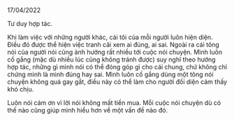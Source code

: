 17/04/2022

Tư duy hợp tác.

Khi làm việc với những người khác, cái tôi của mỗi người luôn hiện diện. Điều đó được thể hiện việc tranh cãi xem ai đúng, ai sai. Ngoài ra cái tông nói của
người nói cũng ảnh hưởng rất nhiều tới cuộc nói chuyện. Mình luôn cố gắng (mặc dù nhiều lúc cũng không tránh được) suy nghĩ theo hướng hợp tác, những gì 
mình nói có thể đóng góp gì cho cái chung, chứ không chỉ chứng mình là mình đúng hay sai. Mình luôn cố gắng dùng một tông nói chuyện không quá gay gắt, điều
này có thể làm cho người đối diện cảm thấy khó chịu. 

Luôn nói cám ơn vì lời nói không mất tiền mua. Mỗi cuộc nói chuyện dù có thế nào cũng giúp mình hiểu hơn về một vấn đề nào đó. 
